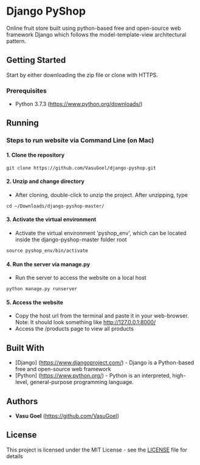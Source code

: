 # Django PyShop

Online fruit store built using python-based free and open-source web framework Django which follows the model-template-view architectural pattern. 

## Getting Started

Start by either downloading the zip file or clone with HTTPS.

### Prerequisites

* Python 3.7.3 (https://www.python.org/downloads/)

## Running

### Steps to run website via Command Line (on Mac)

#### 1. Clone the repository

```
git clone https://github.com/VasuGoel/django-pyshop.git
```

#### 2. Unzip and change directory

* After cloning, double-click to unzip the project. After unzipping, type

```
cd ~/Downloads/django-pyshop-master/
```

#### 3. Activate the virtual environment

* Activate the virtual environment 'pyshop_env', which can be located inside the django-pyshop-master folder root

```
source pyshop_env/bin/activate
```

#### 4. Run the server via manage.py

* Run the server to access the website on a local host

```
python manage.py runserver
```

#### 5. Access the website

* Copy the host url from the terminal and paste it in your web-browser. Note: It should look something like http://127.0.0.1:8000/
* Access the /products page to view all products


## Built With

* [Django] (https://www.djangoproject.com/) - Django is a Python-based free and open-source web framework
* [Python] (https://www.python.org/) - Python is an interpreted, high-level, general-purpose programming language.


## Authors

* **Vasu Goel** (https://github.com/VasuGoel)

## License

This project is licensed under the MIT License - see the [LICENSE](https://github.com/VasuGoel/django-pyshop/blob/master/LICENSE) file for details
